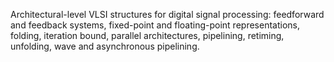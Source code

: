 Architectural-level VLSI structures for digital signal processing: feedforward and feedback systems, fixed-point and floating-point representations, folding, iteration bound, parallel architectures, pipelining, retiming, unfolding, wave and asynchronous pipelining.
